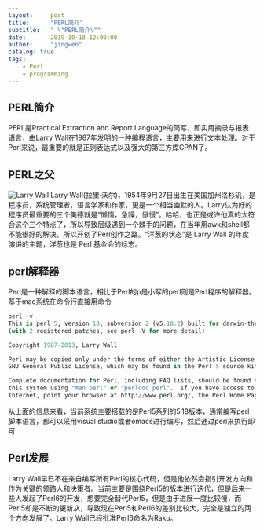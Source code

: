 ```yaml
---
layout:     post
title:      "PERL简介"
subtitle:   " \"PERL简介\""
date:       2019-10-18 12:00:00
author:     "jingwen"
catalog: true
tags:
    - Perl
    - programming
---
```


##  PERL简介
PERL是Practical Extraction and Report Language的简写，即实用摘录与报表语言，由Larry Wall在1987年发明的一种编程语言，主要用来进行文本处理。对于Perl来说，最重要的就是正则表达式以及强大的第三方库CPAN了。
## PERL之父
![Larry Wall](https://jingwen-blog.oss-cn-beijing.aliyuncs.com/Larry%20Wall.jpg "Larry Wall") 
Larry Wall(拉里·沃尔)，1954年9月27日出生在美国加州洛杉矶，是程序员，系统管理者，语言学家和作家，更是一个相当幽默的人。Larry认为好的程序员最重要的三个美德就是“懒惰，急躁，傲慢”。哈哈，也正是或许他真的太符合这个三个特点了，所以导致层级遇到一个棘手的问题，在当年用awk和shell都不能很好的解决，所以开创了Perl创作之路。“洋葱的状态”是 Larry Wall 的年度演讲的主题，洋葱也是 Perl 基金会的标志。
## perl解释器
Perl是一种解释的脚本语言，相比于Perl的p是小写的perl则是Perl程序的解释器。基于mac系统在命令行直接用命令
```python
perl -v
This is perl 5, version 18, subversion 2 (v5.18.2) built for darwin-thread-multi-2level
(with 2 registered patches, see perl -V for more detail)

Copyright 1987-2013, Larry Wall

Perl may be copied only under the terms of either the Artistic License or the
GNU General Public License, which may be found in the Perl 5 source kit.

Complete documentation for Perl, including FAQ lists, should be found on
this system using "man perl" or "perldoc perl".  If you have access to the
Internet, point your browser at http://www.perl.org/, the Perl Home Page.
```
从上面的信息来看，当前系统主要搭载的是Perl5系列的5.18版本，通常编写perl脚本语言，都可以采用visual studio或者emacs进行编写，然后通过perl来执行即可
## Perl发展
Larry Wall早已不在亲自编写所有Perl的核心代码，但是他依然会指引开发方向和作为关键的领路人和决策者。当前主要是围绕Perl5的版本进行迭代，但是后来一些人发起了Perl6的开发，想要完全替代Perl5，但是由于进展一度比较慢，而Perl5却是不断的更新从，导致现在Perl5和Perl6的差别比较大，完全是独立的两个方向发展了。Larry Wall已经批准Perl6命名为Raku。
